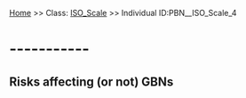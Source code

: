 [Home](https://github.com/mm80843/T3.5/blob/pages/index.md) >> Class: [ISO_Scale](https://github.com/mm80843/T3.5/tree/main/docs/ISO_Scale/index.md) >> Individual ID:PBN__ISO_Scale_4 

# __-----------__

## Risks affecting (or not) GBNs


